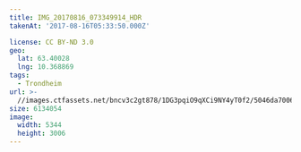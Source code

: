 ```yaml
---
title: IMG_20170816_073349914_HDR
takenAt: '2017-08-16T05:33:50.000Z'

license: CC BY-ND 3.0
geo:
  lat: 63.40028
  lng: 10.368869
tags:
  - Trondheim
url: >-
  //images.ctfassets.net/bncv3c2gt878/1DG3pqiO9qXCi9NY4yT0f2/5046da7006b728b6fc3886518eebe5d2/img_20170816_073349914_hdr_36498038161_o
size: 6134054
image:
  width: 5344
  height: 3006
---
```

